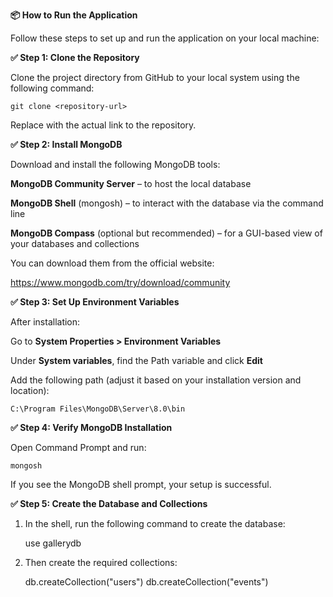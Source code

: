 **📦 How to Run the Application**

Follow these steps to set up and run the application on your local machine:

**✅ Step 1: Clone the Repository**
  
  Clone the project directory from GitHub to your local system using the following command:
    
    git clone <repository-url>
    
  Replace <repository-url> with the actual link to the repository.


**✅ Step 2: Install MongoDB**
 
  Download and install the following MongoDB tools:
  
  **MongoDB Community Server** – to host the local database
  
  **MongoDB Shell** (mongosh) – to interact with the database via the command line
  
  **MongoDB Compass** (optional but recommended) – for a GUI-based view of your databases and collections
  
  You can download them from the official website:
  
  https://www.mongodb.com/try/download/community


**✅ Step 3: Set Up Environment Variables**
  
  After installation:
  
  Go to **System Properties > Environment Variables**
  
  Under **System variables**, find the Path variable and click **Edit**
  
  Add the following path (adjust it based on your installation version and location):
  
    C:\Program Files\MongoDB\Server\8.0\bin


**✅ Step 4: Verify MongoDB Installation**
   
   Open Command Prompt and run:
   
    mongosh
    
  If you see the MongoDB shell prompt, your setup is successful.


**✅ Step 5: Create the Database and Collections**

  1. In the shell, run the following command to create the database:

       use gallerydb

  2. Then create the required collections:

       db.createCollection("users")
       db.createCollection("events")





